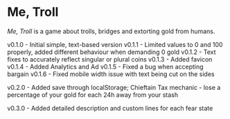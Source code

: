 # Me, Troll

*Me, Troll* is a game about trolls, bridges and extorting gold from humans.

v0.1.0 - Initial simple, text-based version
v0.1.1 - Limited values to 0 and 100 properly, added different behaviour when demanding 0 gold
v0.1.2 - Text fixes to accurately reflect singular or plural coins
v0.1.3 - Added favicon
v0.1.4 - Added Analytics and Ad
v0.1.5 - Fixed a bug when accepting bargain
v0.1.6 - Fixed mobile width issue with text being cut on the sides

v0.2.0 - Added save through localStorage; Chieftain Tax mechanic - lose a percentage of your gold for each 24h away from your stash

v0.3.0 - Added detailed description and custom lines for each fear state
